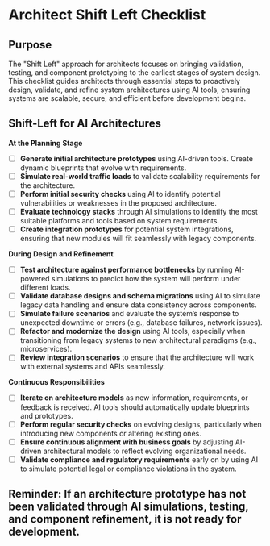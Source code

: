 
# Architect Shift Left Checklist

## Purpose
The "Shift Left" approach for architects focuses on bringing validation, testing, and component prototyping to the earliest stages of system design. This checklist guides architects through essential steps to proactively design, validate, and refine system architectures using AI tools, ensuring systems are scalable, secure, and efficient before development begins.

## Shift-Left for AI Architectures

**At the Planning Stage**
- [ ] **Generate initial architecture prototypes** using AI-driven tools. Create dynamic blueprints that evolve with requirements.
- [ ] **Simulate real-world traffic loads** to validate scalability requirements for the architecture.
- [ ] **Perform initial security checks** using AI to identify potential vulnerabilities or weaknesses in the proposed architecture.
- [ ] **Evaluate technology stacks** through AI simulations to identify the most suitable platforms and tools based on system requirements.
- [ ] **Create integration prototypes** for potential system integrations, ensuring that new modules will fit seamlessly with legacy components.

**During Design and Refinement**
- [ ] **Test architecture against performance bottlenecks** by running AI-powered simulations to predict how the system will perform under different loads.
- [ ] **Validate database designs and schema migrations** using AI to simulate legacy data handling and ensure data consistency across components.
- [ ] **Simulate failure scenarios** and evaluate the system’s response to unexpected downtime or errors (e.g., database failures, network issues).
- [ ] **Refactor and modernize the design** using AI tools, especially when transitioning from legacy systems to new architectural paradigms (e.g., microservices).
- [ ] **Review integration scenarios** to ensure that the architecture will work with external systems and APIs seamlessly.

**Continuous Responsibilities**
- [ ] **Iterate on architecture models** as new information, requirements, or feedback is received. AI tools should automatically update blueprints and prototypes.
- [ ] **Perform regular security checks** on evolving designs, particularly when introducing new components or altering existing ones.
- [ ] **Ensure continuous alignment with business goals** by adjusting AI-driven architectural models to reflect evolving organizational needs.
- [ ] **Validate compliance and regulatory requirements** early on by using AI to simulate potential legal or compliance violations in the system.

## Reminder: If an architecture prototype has not been validated through AI simulations, testing, and component refinement, it is not ready for development.

